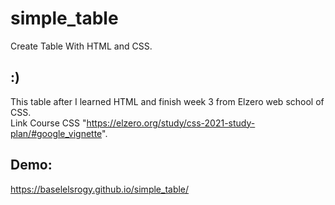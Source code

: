 # simple_table

Create Table With HTML and CSS. <br>

## :)

This table after I learned HTML and finish week 3 from Elzero web school of CSS. <br>
Link Course CSS "https://elzero.org/study/css-2021-study-plan/#google_vignette".

## Demo:
https://baselelsrogy.github.io/simple_table/
